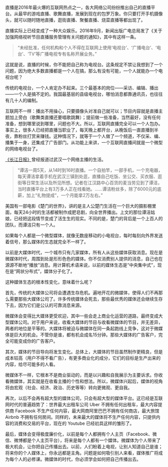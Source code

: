 直播是2016年最火爆的互联网热点之一，各大网络公司纷纷推出自己的直播平台。从最早的游戏直播、歌舞直播，发展到现在的包罗万象。你只要打开手机摄像头，就可以随时随地直播，逛街直播、聚餐直播、烧菜直播等都出现了。

直播实际上已经变成了一种大众娱乐。2016年9月，新闻出版广电总局发了《关于加强网络视听节目直播服务管理有关问题的通知》，其中有这样一条。

> “未经批准，任何机构和个人不得在互联网上使用‘电视台’、‘广播电台’、‘电台’、‘TV’等广播电视专有名称开展业务。”

这就是说，直播的时候，你不能把自己称为电视台。这条规定不禁让我想到了一个问题，因为绝大多数直播都是一个人在搞，那么有没有可能，一个人就能办一个电视台呢？

传统的电视台，一个人肯定办不起来。三个最基本的岗位——采访、编辑、播出——一个人是搞不定的。我国最基层的县级电视台，哪怕消息都靠通讯员，也往往有几十人的编制。

互联网不一样：播出不用操心，只要摄像头对准自己就可以；节目内容就是直播主题加上旁白（歌舞类直播还要唱歌跳舞）；提前做一些准备，当然最好，没有任何准备，想到哪里说到哪里，问题也不大。所以，互联网直播完全可以一个人包办。事实上，很多人已经把直播当职业了，每天晚上都开台，从晚饭后一直直播到半夜，靠粉丝打赏来赚钱。这种情况下，就等于一个人做了一个频道，不仅采、编、播集于一身，还集成了广告部门。从功能上来讲，一个互联网直播间就是一个微型的网络电视台了。

[《长江日报》](http://finance.sina.com.cn/china/gncj/2016-02-17/doc-ifxprucu2949001.shtml)曾经报道过武汉一个网络主播的生活。

> “谭洁一周5天，从14时到16时直播。一个自拍竿，一部手机，一个充电器，每天谭洁拿着手机在武汉三镇到处逛，直播自己吃饭、坐公交、买衣服、逛街等日常生活以及所见所想。记者在江汉路中心百货的麦当劳见到了谭洁，当时直播平台上有3万多人正在线看她。……谭洁粉丝多，除了6000元的底薪，加上“礼物提成”，一个月能拿2万左右。”

美国有一部电影《楚门的世界》，讲的是主人公楚门生活在一个巨大的摄影棚里面，每天24小时的生活都被制作成肥皂剧，向全世界播出。上文的那位谭洁姑娘，已经把这段情节变成了活生生的现实。不同的是，楚门的背后是一个上百人的团队，而谭洁只有一个人。

如果每个人都是一个微型媒体，就像无数座移动的小电视台，每时每刻向外界发送着信号，那么媒体的生态就完全不一样了。

以前是大媒体时代，一个城市只有几家媒体，所有人从这些媒体获取消息。现在是微媒体时代，周围到处是形形色色的媒体。你不仅消费别人提供的消息，自己也在源源不断地“播放”消息。用计算机术语来说，以前的媒体生态是“中央集中式”，现在是“网状分布式”，媒体分子化了。

这种媒体生态的根本性变化，意味着什么呢？

首先，传统的大媒体公司将会遭遇生存危机。遍地开花的微媒体，使得人们不再那么需要那些大媒体公司了。许多传统媒体会死去，那些最优秀的媒体还会继续生存下去，因为它们是公认的可靠消息来源。

微媒体会变得比大媒体更受欢迎，其中一些会走上商业化运营的道路，最终变成大型媒体公司。对于用户来说，收看大媒体的节目与收看微媒体的节目，并无差异，两者的地位是平等的。大媒体将被迫与微媒体在同一条起跑线上竞争，这对于微媒体是巨大的机会。不管你是谁，都有机会成名15分钟。那些大媒体的广告客户，完全可能变成你的广告客户。

其次，媒体的节目导向将发生变化。总体上，大媒体的节目虽然制作更精良，但是成本较高（用户不得不看广告），有更多商业化的成分，它们的目标是生产出来的内容，给尽可能多的人看。

微媒体不一样，它根本不是商业驱动的，而是以兴趣和自我展示为主要诉求。你收看微媒体，其实就是在收看主播的个性和想法。所以，微媒体兴起后，媒体的视角将由宏观（社会、经济、政治、历史等等）转向更微观、更自我。

再次，以后不会再有超大型的媒体公司，只会有超大型的媒体平台。这已经是互联网时代的普遍趋势了：世界最大出租车公司 Uber 不拥有任何出租车，最大内容提供商 Facebook 不生产任何内容，最大网商阿里巴巴不拥有任何商店，最大旅馆 Airbnb 不拥有任何房间。同样的，未来最大的媒体将不生产任何内容，只提供内容的消费和交易的平台，现在的 Youtube 已经初具这样的雏形了。

最后，媒体会变得极度廉价化，以前是每个人都拥有个人主页（Facebook、微信、微博都是个人主页平台），将来是每个人都有一个媒体。微媒体为个人带来了极大机会，让你把自己传播出去。以前，人们盼着上电视，让别人知道自己是谁；将来你的个人媒体上，你永远都是主角。问题是如何吸引别人来看，媒体推广将成为每个人的必修课。微媒体的时代，你必须学会如何把自己传播出去。